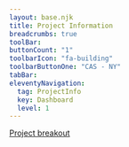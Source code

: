 ```yaml
---
layout: base.njk
title: Project Information
breadcrumbs: true
toolBar:
buttonCount: "1"
toolbarIcon: "fa-building"
toolbarButtonOne: "CAS - NY"
tabBar:
eleventyNavigation:
  tag: ProjectInfo
  key: Dashboard
  level: 1
---
```


<div class="d-grid gap-4">
  <div class="custom-placeholder">
    <a class="ItalicH5" href="{{ 'breakout' | url }}">Project breakout</a>
  </div>
  <div class="d-flex gap-4 justify-content-between">
    <div class="custom-placeholder w-50"></div>
    <div class="custom-placeholder w-50"></div>
  </div>
</div>
